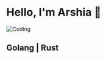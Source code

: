 # Hello, I'm Arshia 👋


![Coding](https://media.giphy.com/media/ZVik7pBtu9dNS/giphy.gif)



## Golang | Rust


